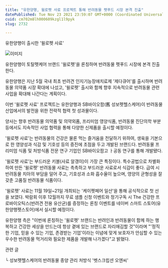```yaml
---
title: "유한양행, 윌로펫 사료 프로젝트 통해 반려동물 펫푸드 시장 본격 진출"
datePublished: Tue Nov 23 2021 23:59:07 GMT+0000 (Coordinated Universal Time)
cuid: cm702m8lh000609kzgl1l9pyk
slug: 2732

---
```



유한양행이 출시한 '윌로펫 사료'

![이미지](https://cdn.hashnode.com/res/hashnode/image/upload/v1739253481331/27addba5-c223-4227-ade3-fc46899e40c7.png)

유한양행이 토탈펫케어 브랜드 '윌로펫'을 론칭하며 반려동물 펫푸드 시장에 본격 진출한다.

유한양행은 지난 5월 국내 최초 반려견 인지기능장애치료제 '제다큐어'를 출시하며 반려동물 의약품 시장 확대에 나섰고, '윌로펫' 출시와 함께 향후 지속적으로 반려동물 관련 사업을 확대해 나간다는 계획이다.

이번 '윌로펫 사료' 프로젝트는 유한양행과 SB바이오팜(舊 성보펫헬스케어)이 반려동물 산업에서의 발전을 위한 전략적 협력 첫 성과물이다.

양사는 향후 반려동물 의약품 및 의약외품, 프리미엄 영양식품, 반려동물 진단의학 부분 등에서도 지속적인 사업 협력을 통해 다양한 신제품을 출시할 예정이다.

'윌로펫 사료'는 반려동물의 건강은 물론 먹는 즐거움을 전달하기 위하여, 생육을 기본으로 한 영양성과 식감 및 기호성 등의 증진에 초점을 두고 개발된 브랜드다. 반려동물 프리미엄 식품 및 처방식품 전문 연구 기업인 SB바이오팜고 ㅏ공동 연구를 통해 개발됐다.

'윌로펫 사료'는 부드러운 키블(사료 알갱이)이 가장 큰 특징이다. 특수공법으로 차별화하여 만든 '윌로펫' 반려동물 사료는 촉촉하고 부드러운 사료로서 식감이 좋다. 급여 시 반려동물 치아의 부담을 덜어 주고, 기호성과 소화 흡수율이 높으며, 영양의 균형성을 잘 갖춘 고품질 반려동물 식품이다.

'윌로펫' 사료는 11월 19일~21일 개최되는 '케이펫페어 일산'을 통해 공식적으로 첫 선을 보였다. 박람회 이후 12월까지 무료 샘플 신청 이벤트와 정기구독 시 The 건강한 프로바이오틱스(반려견 전용 유산균)를 증정하는 론칭 이벤트를 네이버 스마트 스토어(유한양행펫스토어)에서 실시할 예정이다.

유한양행 측은 "이번에 론칭하는 '윌로펫' 브랜드는 반려인과 반려동물이 함께 하는 행복하고 건강한 세상을 만드는데 항상 곁에 있는 브랜드로 자리매김할 것"이라며 "'정직한 기업, 믿을 수 있는 기업, 존경받는 기업'이라는 이념에 맞게 보호자가 안심할 수 있는 우수한 반려동물 먹거리와 필요한 제품을 개발해 나가겠다"고 밝혔다.

관련 글

└ 성보펫헬스케어의 반려동물 종양 관리 처방식 '벳스크립션 오엔씨'